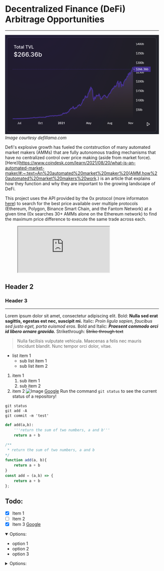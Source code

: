 # Decentralized Finance (DeFi) Arbitrage Opportunities
---
![DeFi TVL](/screenshots/DEFI_TVL.png)*Image courtesy defillama.com*

Defi's explosive growth has fueled the contstruction of many automated market makers (AMMs) that are fully autonomous trading mechanisms that have no centralized control over price making (aside from market force). [Here](https://www.coindesk.com/learn/2021/08/20/what-is-an-automated-market-maker/#:~:text=An%20automated%20market%20maker%20(AMM,how%20automated%20market%20makers%20work.) is an article that explains how they function and why they are important to the growing landscape of DeFi. 

This project uses the API provided by the 0x protocol (more informaton [here](https://0x.org/docs/api)) to search for the best price available over multiple protocols (Ethereum, Polygon, Binance Smart Chain, and the Fantom Network) at a given time (0x searches 30+ AMMs alone on the Ethereum network) to find the maximum price difference to execute the same trade across each.

<figure class="video_container">
<iframe src="https://docs.google.com/spreadsheets/d/e/2PACX-1vTGt3qx3k9ijGYP0Brifwba0HU9ebmoGw5PH1oT-8OGWnZS_bJBIj0XxNmLTBWpf16BCtjA630Lt_KD/pubchart?oid=2071298494&amp;format=interactive"></iframe>
</figure>








## Header 2
### Header 3
---
Lorem ipsum dolor sit amet, consectetur adipiscing elit. 
Bold: **Nulla sed erat sagittis, egestas est nec, suscipit mi.** 
Italic: *Proin ligula sapien, faucibus sed justo eget, porta euismod eros.* 
Bold and Italic: ***Praesent commodo orci id libero ornare gravida.***
Strikethrough: ~~Strike through text~~
> Nulla facilisis vulputate vehicula. Maecenas a felis nec mauris tincidunt blandit. Nunc tempor orci dolor, vitae. 
- list item 1
  - sub list item 1
  - sub list item 2
1. item 1
   1. sub item 1
   2. sub item 2
2. item 2
![Image](/screenshots/set_upstream_message.png)
[Google](www.google.com)
Run the command `git status` to see the current status of a repository!
```
git status
git add -A
git commit -m 'test'
```
```python
def add(a,b):
    '''return the sum of two numbers, a and b'''
    return a + b
```
```javascript
/**
 * return the sum of two numbers, a and b
*/
function add(a, b){
    return a + b
}
const add = (a,b) => {
    return a + b
};
```
## Todo:
- [x] Item 1
- [ ] Item 2
- [x] Item 3
<a href="google.com">Google</a>
<details open>
    <summary>Options:</summary>
    <ul>
        <li>option 1</li>
        <li>option 2</li>
        <li>option 3</li>
    </ul>
</details>
<details>
    <summary>Options:</summary>
    <ul>
        <li>option 1</li>
        <li>option 2</li>
        <li>option 3</li>
    </ul>
</details>